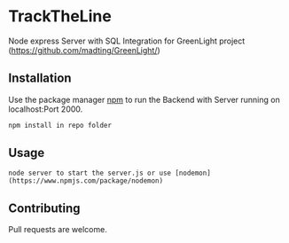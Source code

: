 # TrackTheLine
Node express Server with SQL Integration for GreenLight project (https://github.com/madting/GreenLight/)


## Installation

Use the package manager [npm](https://www.npmjs.com/) to run the Backend with Server running on localhost:Port 2000.

```bash
npm install in repo folder
```

## Usage

```in node command prompt hit:
node server to start the server.js or use [nodemon](https://www.npmjs.com/package/nodemon) 
```

## Contributing
Pull requests are welcome. 

